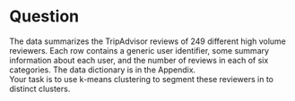 # Question  
The data summarizes the TripAdvisor reviews of 249 different high volume reviewers. Each row
contains a generic user identifier, some summary information about each user, and the number of
reviews in each of six categories. The data dictionary is in the Appendix.  
Your task is to use k-means clustering to segment these reviewers in to distinct clusters.
